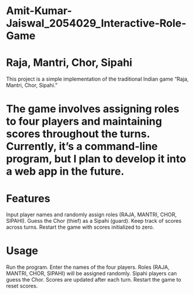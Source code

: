 # Amit-Kumar-Jaiswal_2054029_Interactive-Role-Game
# Raja, Mantri, Chor, Sipahi
This project is a simple implementation of the traditional Indian game “Raja, Mantri, Chor, Sipahi.” 
# The game involves assigning roles to four players and maintaining scores throughout the turns. Currently, it’s a command-line program, but I plan to develop it into a web app in the future.

# Features
Input player names and randomly assign roles (RAJA, MANTRI, CHOR, SIPAHI).
Guess the Chor (thief) as a Sipahi (guard).
Keep track of scores across turns.
Restart the game with scores initialized to zero.
# Usage
Run the program.
Enter the names of the four players.
Roles (RAJA, MANTRI, CHOR, SIPAHI) will be assigned randomly.
Sipahi players can guess the Chor.
Scores are updated after each turn.
Restart the game to reset scores.
